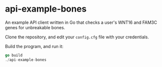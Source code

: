 api-example-bones
=================

An example API client written in Go that checks a user's WNT16 and FAM3C genes for unbreakable bones.

Clone the repository, and edit your ```config.cfg``` file with your credentials.

Build the program, and run it:

```go
go build
./api-example-bones
```
